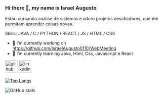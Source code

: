### Hi there 👋, my name is Israel Augusto

Estou cursando analise de sistemas e adoro projetos desafiadores, que me permitam aprender coisas novas.

Skills: JAVA / C / PYTHON / REACT / JS / HTML / CSS

- 🔭 I’m currently working on https://github.com/IsraelAugusto0110/WebMeeting 
- 🌱 I’m currently learning Java, Html, Css, Javascript e React  


[<img src='https://cdn.jsdelivr.net/npm/simple-icons@3.0.1/icons/github.svg' alt='github' height='40'>](https://github.com/IsraelAugusto0110)  [<img src='https://cdn.jsdelivr.net/npm/simple-icons@3.0.1/icons/linkedin.svg' alt='linkedin' height='40'>](https://www.linkedin.com/in/israel-augusto-santos-4651b7197/)  

[![Top Langs](https://github-readme-stats.vercel.app/api/top-langs/?username=IsraelAugusto0110)](https://github.com/anuraghazra/github-readme-stats)

![GitHub stats](https://github-readme-stats.vercel.app/api?username=IsraelAugusto0110&show_icons=true)  

